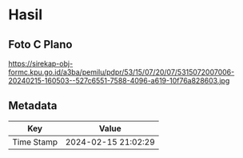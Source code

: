 # Hasil

## Foto C Plano

https://sirekap-obj-formc.kpu.go.id/a3ba/pemilu/pdpr/53/15/07/20/07/5315072007006-20240215-160503--527c6551-7588-4096-a619-10f76a828603.jpg


## Metadata

| Key        | Value               |
| ---------- | ------------------- |
| Time Stamp | 2024-02-15 21:02:29 |



